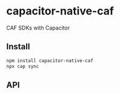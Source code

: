 # capacitor-native-caf

CAF SDKs with Capacitor

## Install

```bash
npm install capacitor-native-caf
npx cap sync
```

## API

<docgen-index></docgen-index>

<docgen-api>
<!-- run docgen to generate docs from the source -->
<!-- More info: https://github.com/ionic-team/capacitor-docgen -->
</docgen-api>
